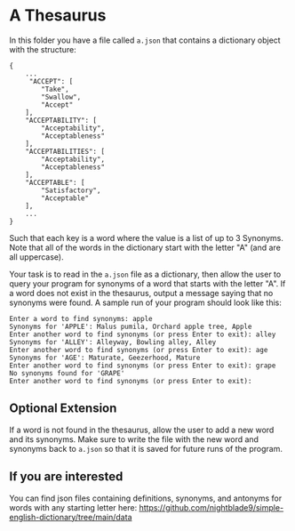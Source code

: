# A Thesaurus
In this folder you have a file called `a.json` that contains a dictionary object with the structure:

```
{
    ...
     "ACCEPT": [
        "Take",
        "Swallow",
        "Accept"
    ],
    "ACCEPTABILITY": [
        "Acceptability",
        "Acceptableness"
    ],
    "ACCEPTABILITIES": [
        "Acceptability",
        "Acceptableness"
    ],
    "ACCEPTABLE": [
        "Satisfactory",
        "Acceptable"
    ],
    ...
}
```

Such that each key is a word where the value is a list of up to 3 Synonyms. Note that all of the words in the dictionary start with the letter "A" (and are all uppercase). 

Your task is to read in the `a.json` file as a dictionary, then allow the user to query your program for synonyms of a word that starts with the letter "A". If a word does not exist in the thesaurus, output a message saying that no synonyms were found.
A sample run of your program should look like this:

```
Enter a word to find synonyms: apple
Synonyms for 'APPLE': Malus pumila, Orchard apple tree, Apple
Enter another word to find synonyms (or press Enter to exit): alley
Synonyms for 'ALLEY': Alleyway, Bowling alley, Alley
Enter another word to find synonyms (or press Enter to exit): age
Synonyms for 'AGE': Maturate, Geezerhood, Mature
Enter another word to find synonyms (or press Enter to exit): grape
No synonyms found for 'GRAPE'
Enter another word to find synonyms (or press Enter to exit): 
```


## Optional Extension
If a word is not found in the thesaurus, allow the user to add a new word and its synonyms. Make sure to write the file with the new word and synonyms back to `a.json` so that it is saved for future runs of the program.


## If you are interested
You can find json files containing definitions, synonyms, and antonyms for words with any starting letter here:
https://github.com/nightblade9/simple-english-dictionary/tree/main/data